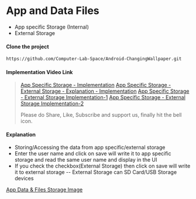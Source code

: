 # App and Data Files
- App specific Storage (Internal)
- External Storage

#### Clone the project

```sh
https://github.com/Computer-Lab-Space/Android-ChangingWallpaper.git
```

#### Implementation Video Link
> [App Specific Storage - Implementation](https://youtu.be/VhOfpiotf24)
> [App Specific Storage - External Storage - Explanation - Implementation](https://youtu.be/uAcDnki-flk)
> [App Specific Storage - External Storage Implementation-1](https://youtu.be/hXJQexx4LTs)
> [App Specific Storage - External Storage Implementation-2](https://youtu.be/Iyh2j-I-xT0)
>
> Please do Share, Like, Subscribe and support us, finally hit the bell icon.

#### Explanation
- Storing/Accessing the data from app specific/external storage
- Enter the user name and click on save will write it to app specific storage and read the same user name and display in the UI
- If you check the checkbox(External Storage) then click on save will write it to external storage
-- External Storage can SD Card/USB Storage devices

[App Data & Files Storage Image](https://github.com/Computer-Lab-Space/Android-AppDataFilesStorage/blob/develop/app/src/main/res/drawable/App_Data_Files_Storage_Image.png)
